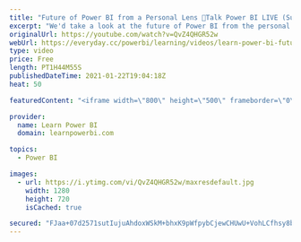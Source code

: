 ```yaml
---
title: "Future of Power BI from a Personal Lens 🔴Talk Power BI LIVE (Subscribe & Join) January 22, 2021"
excerpt: "We'd take a look at the future of Power BI from the personal lens of some amazing Power BI Professionals. Hearing the intimate perspectives of how these professionals experienced the Power BI landscape change in 2020 and what plans are they making for 2021? *CONNECT WITH OUR SPEAKERS* ➔ Frank van Delden"
originalUrl: https://youtube.com/watch?v=QvZ4QHGR52w
webUrl: https://everyday.cc/powerbi/learning/videos/learn-power-bi-future-of-power-bi-from-a-personal-lens-talk-power-bi-live-subscribe-join-january-22-2021/
type: video
price: Free
length: PT1H44M55S
publishedDateTime: 2021-01-22T19:04:18Z
heat: 50

featuredContent: "<iframe width=\"800\" height=\"500\" frameborder=\"0\" src=\"https://www.youtube.com/embed/QvZ4QHGR52w\" allow=\"accelerometer; autoplay; encrypted-media; gyroscope; picture-in-picture\" allowfullscreen></iframe>"

provider:
  name: Learn Power BI
  domain: learnpowerbi.com

topics:
  - Power BI

images:
  - url: https://i.ytimg.com/vi/QvZ4QHGR52w/maxresdefault.jpg
    width: 1280
    height: 720
    isCached: true

secured: "FJaa+07d2571sutIujuAhdoxWSkM+bhxK9pWfpybCjewCHUwU+VohLCfhsy8bXB+hlqw3PLqoStllomtAHoq5ZAFeJMnPT7diSWLcskWCEvH+2Ow0eRRhjjFFyh/HEMLrO91t2TsunvJscaOiHDf0GhAohvPcXj6o/F/m6AoEph1tzvgJkYtFN960SkEpUUbrTHAdyA1+JDAA8I67xpxRheqgLvW6joJCF/SZ3L5A0RfYVRf2CG/mQKXrdHVugR1i8Boqbdi42anFyK3gQEeulsFdzCAkJMZ00Z3O/s8tWRdP8DfC2JyNhVXolZ9XkGm6bWppK8D8u5VP+q7gQWAq+bIm3Y/TfacMUm3gwYDfeDpMXR7PPwC9QVhhvgVcdk8l+uyP7Ufab7+yPhzuzOXWkU1eiIJ9ZOhQ7g0AZpBn8I=;ui/PnXIOqgefJVrbHxUYew=="
---
```


